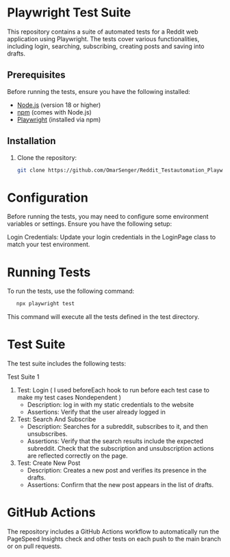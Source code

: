 # Playwright Test Suite

This repository contains a suite of automated tests for a Reddit web application using Playwright. The tests cover various functionalities, including login, searching, subscribing, creating posts and saving into drafts.

## Prerequisites

Before running the tests, ensure you have the following installed:

- [Node.js](https://nodejs.org/) (version 18 or higher)
- [npm](https://www.npmjs.com/) (comes with Node.js)
- [Playwright](https://playwright.dev/) (installed via npm)

## Installation

1. Clone the repository:

   ```bash
   git clone https://github.com/OmarSenger/Reddit_Testautomation_Playwright

# Configuration
Before running the tests, you may need to configure some environment variables or settings. Ensure you have the following setup:

Login Credentials: Update your login credentials in the LoginPage class to match your test environment.

# Running Tests
To run the tests, use the following command:

```bash
   npx playwright test
```
This command will execute all the tests defined in the test directory.

# Test Suite
The test suite includes the following tests:

Test Suite 1
1. Test: Login ( I used beforeEach hook to run before each test case to make my test cases Nondependent )
   - Description: log in with my static credentials to the website
   - Assertions:
     Verify that the user already logged in
3. Test: Search And Subscribe
    - Description: Searches for a subreddit, subscribes to it, and then unsubscribes.
    - Assertions:
    Verify that the search results include the expected subreddit.
    Check that the subscription and unsubscription actions are reflected correctly on the page.
3. Test: Create New Post
    - Description: Creates a new post and verifies its presence in the drafts.
    - Assertions:
    Confirm that the new post appears in the list of drafts.

# GitHub Actions
The repository includes a GitHub Actions workflow to automatically run the PageSpeed Insights check and other tests on each push to the main branch or on pull requests.

